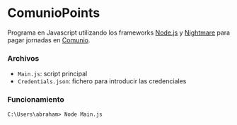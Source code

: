 # ComunioPoints
Programa en Javascript utilizando los frameworks [Node.js](https://nodejs.org/en/) y [Nightmare](https://github.com/segmentio/nightmare) para pagar jornadas en [Comunio](https://www.comunio.es/).

### Archivos
- `Main.js`: script principal
- `Credentials.json`: fichero para introducir las credenciales 

### Funcionamiento
```
C:\Users\abraham> Node Main.js
```
